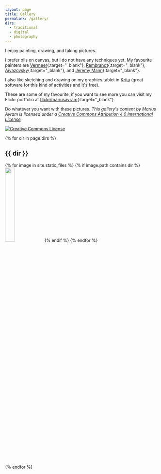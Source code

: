 ```yaml
---
layout: page
title: Gallery
permalink: /gallery/
dirs:
  - traditional
  - digital
  - photography
---
```


I enjoy painting, drawing, and taking pictures.

I prefer oils on canvas, but I do not have any techniques yet. My favourite painters are [Vermeer](http://www.essentialvermeer.com/vermeer_painting_part_one.html){:target="_blank"}, [Rembrandt](http://www.rembrandtpainting.net){:target="_blank"}, [Aivazovsky](http://www.1st-art-gallery.com/Ivan-Konstantinovich-Aivazovsky/Ivan-Konstantinovich-Aivazovsky-oil-paintings.html){:target="_blank"}, and [Jeremy Mann](http://redrabbit7.com){:target="_blank"}.

I also like sketching and drawing on my graphics tablet in [Krita](https://krita.org/en) (great software for this kind of activities and it's free).

These are some of my favourite, if you want to see more you can visit my Flickr portfolio at [flickr/mariusavram](https://www.flickr.com/photos/mariusavram){:target="_blank"}.


Do whatever you want with these pictures. _This gallery's content by <span xmlns:cc="http://creativecommons.org/ns#" property="cc:attributionName">Marius Avram</span> is licensed under a <a rel="license" href="http://creativecommons.org/licenses/by/4.0/">Creative Commons Attribution 4.0 International License</a>._

<a rel="license" href="http://creativecommons.org/licenses/by-nc-sa/4.0/">
	<img alt="Creative Commons License" style="border-width:0" src="https://i.creativecommons.org/l/by-nc-sa/4.0/88x31.png" />
</a>

{% for dir in page.dirs %}
<div class="gallery">
  <h2 class="type">{{ dir }}</h2>
  {% for image in site.static_files %}
    {% if image.path contains dir %}
    <img class="thumbnail" width="25%" src="{{ site.baseurl }}{{ image.path }}" />
    {% endif %}
  {% endfor %}
</div>
{% endfor %}
